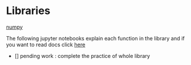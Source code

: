 # Libraries

[numpy](https://docs.scipy.org/doc/numpy/user/quickstart.html)


The following jupyter notebooks explain each function in the library and if you want to read docs 
click [here](https://docs.scipy.org/doc/numpy/user/quickstart.html)

* [] pending work : complete the practice of whole  library
